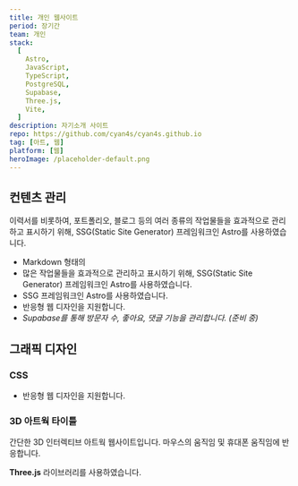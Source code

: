 ```yaml
---
title: 개인 웹사이트
period: 장기간
team: 개인
stack:
  [
    Astro,
    JavaScript,
    TypeScript,
    PostgreSQL,
    Supabase,
    Three.js,
    Vite,
  ]
description: 자기소개 사이트
repo: https://github.com/cyan4s/cyan4s.github.io
tag: [아트, 웹]
platform: [웹]
heroImage: /placeholder-default.png
---
```


## 컨텐츠 관리

이력서를 비롯하여, 포트폴리오, 블로그 등의 여러 종류의 작업물들을 효과적으로 관리하고 표시하기 위해, SSG(Static Site Generator) 프레임워크인 Astro를 사용하였습니다.

- Markdown 형태의
- 많은 작업물들을 효과적으로 관리하고 표시하기 위해, SSG(Static Site Generator) 프레임워크인 Astro를 사용하였습니다.
- SSG 프레임워크인 Astro를 사용하였습니다.
- 반응형 웹 디자인을 지원합니다.
- _Supabase를 통해 방문자 수, 좋아요, 댓글 기능을 관리합니다. (준비 중)_

## 그래픽 디자인

### CSS

- 반응형 웹 디자인을 지원합니다.

### 3D 아트웍 타이틀

간단한 3D 인터렉티브 아트웍 웹사이트입니다. 마우스의 움직임 및 휴대폰 움직임에 반응합니다.

**Three.js** 라이브러리를 사용하였습니다.


